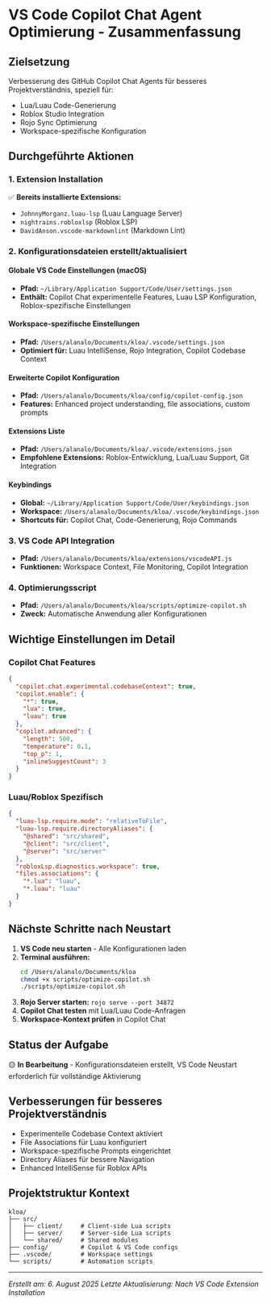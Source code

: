 # VS Code Copilot Chat Agent Optimierung - Zusammenfassung

## Zielsetzung
Verbesserung des GitHub Copilot Chat Agents für besseres Projektverständnis, speziell für:
- Lua/Luau Code-Generierung
- Roblox Studio Integration
- Rojo Sync Optimierung
- Workspace-spezifische Konfiguration

## Durchgeführte Aktionen

### 1. Extension Installation
✅ **Bereits installierte Extensions:**
- `JohnnyMorganz.luau-lsp` (Luau Language Server)
- `nightrains.robloxlsp` (Roblox LSP)
- `DavidAnson.vscode-markdownlint` (Markdown Lint)

### 2. Konfigurationsdateien erstellt/aktualisiert

#### Globale VS Code Einstellungen (macOS)
- **Pfad:** `~/Library/Application Support/Code/User/settings.json`
- **Enthält:** Copilot Chat experimentelle Features, Luau LSP Konfiguration, Roblox-spezifische Einstellungen

#### Workspace-spezifische Einstellungen
- **Pfad:** `/Users/alanalo/Documents/kloa/.vscode/settings.json`
- **Optimiert für:** Luau IntelliSense, Rojo Integration, Copilot Codebase Context

#### Erweiterte Copilot Konfiguration
- **Pfad:** `/Users/alanalo/Documents/kloa/config/copilot-config.json`
- **Features:** Enhanced project understanding, file associations, custom prompts

#### Extensions Liste
- **Pfad:** `/Users/alanalo/Documents/kloa/.vscode/extensions.json`
- **Empfohlene Extensions:** Roblox-Entwicklung, Lua/Luau Support, Git Integration

#### Keybindings
- **Global:** `~/Library/Application Support/Code/User/keybindings.json`
- **Workspace:** `/Users/alanalo/Documents/kloa/.vscode/keybindings.json`
- **Shortcuts für:** Copilot Chat, Code-Generierung, Rojo Commands

### 3. VS Code API Integration
- **Pfad:** `/Users/alanalo/Documents/kloa/extensions/vscodeAPI.js`
- **Funktionen:** Workspace Context, File Monitoring, Copilot Integration

### 4. Optimierungsscript
- **Pfad:** `/Users/alanalo/Documents/kloa/scripts/optimize-copilot.sh`
- **Zweck:** Automatische Anwendung aller Konfigurationen

## Wichtige Einstellungen im Detail

### Copilot Chat Features
```json
{
  "copilot.chat.experimental.codebaseContext": true,
  "copilot.enable": {
    "*": true,
    "lua": true,
    "luau": true
  },
  "copilot.advanced": {
    "length": 500,
    "temperature": 0.1,
    "top_p": 1,
    "inlineSuggestCount": 3
  }
}
```

### Luau/Roblox Spezifisch
```json
{
  "luau-lsp.require.mode": "relativeToFile",
  "luau-lsp.require.directoryAliases": {
    "@shared": "src/shared",
    "@client": "src/client",
    "@server": "src/server"
  },
  "robloxLsp.diagnostics.workspace": true,
  "files.associations": {
    "*.lua": "luau",
    "*.luau": "luau"
  }
}
```

## Nächste Schritte nach Neustart

1. **VS Code neu starten** - Alle Konfigurationen laden
2. **Terminal ausführen:**
   ```bash
   cd /Users/alanalo/Documents/kloa
   chmod +x scripts/optimize-copilot.sh
   ./scripts/optimize-copilot.sh
   ```
3. **Rojo Server starten:** `rojo serve --port 34872`
4. **Copilot Chat testen** mit Lua/Luau Code-Anfragen
5. **Workspace-Kontext prüfen** in Copilot Chat

## Status der Aufgabe
🟡 **In Bearbeitung** - Konfigurationsdateien erstellt, VS Code Neustart erforderlich für vollständige Aktivierung

## Verbesserungen für besseres Projektverständnis
- Experimentelle Codebase Context aktiviert
- File Associations für Luau konfiguriert
- Workspace-spezifische Prompts eingerichtet
- Directory Aliases für bessere Navigation
- Enhanced IntelliSense für Roblox APIs

## Projektstruktur Kontext
```
kloa/
├── src/
│   ├── client/     # Client-side Lua scripts
│   ├── server/     # Server-side Lua scripts
│   └── shared/     # Shared modules
├── config/         # Copilot & VS Code configs
├── .vscode/        # Workspace settings
└── scripts/        # Automation scripts
```

---
*Erstellt am: 6. August 2025*
*Letzte Aktualisierung: Nach VS Code Extension Installation*
